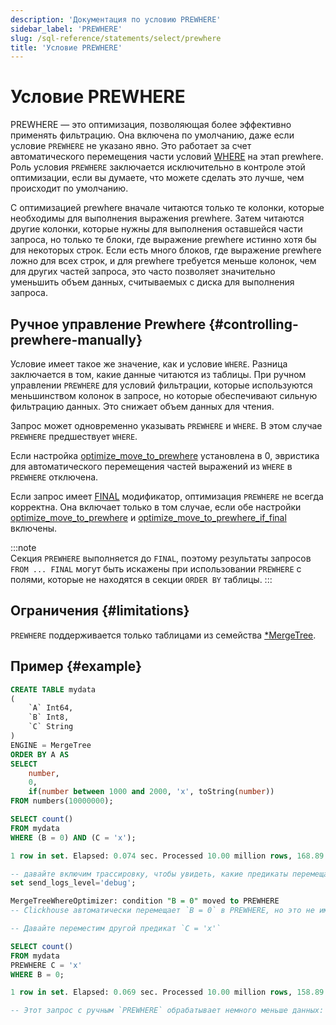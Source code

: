 ```yaml
---
description: 'Документация по условию PREWHERE'
sidebar_label: 'PREWHERE'
slug: /sql-reference/statements/select/prewhere
title: 'Условие PREWHERE'
---
```



# Условие PREWHERE

PREWHERE — это оптимизация, позволяющая более эффективно применять фильтрацию. Она включена по умолчанию, даже если условие `PREWHERE` не указано явно. Это работает за счет автоматического перемещения части условий [WHERE](../../../sql-reference/statements/select/where.md) на этап prewhere. Роль условия `PREWHERE` заключается исключительно в контроле этой оптимизации, если вы думаете, что можете сделать это лучше, чем происходит по умолчанию.

С оптимизацией prewhere вначале читаются только те колонки, которые необходимы для выполнения выражения prewhere. Затем читаются другие колонки, которые нужны для выполнения оставшейся части запроса, но только те блоки, где выражение prewhere истинно хотя бы для некоторых строк. Если есть много блоков, где выражение prewhere ложно для всех строк, и для prewhere требуется меньше колонок, чем для других частей запроса, это часто позволяет значительно уменьшить объем данных, считываемых с диска для выполнения запроса.

## Ручное управление Prewhere {#controlling-prewhere-manually}

Условие имеет такое же значение, как и условие `WHERE`. Разница заключается в том, какие данные читаются из таблицы. При ручном управлении `PREWHERE` для условий фильтрации, которые используются меньшинством колонок в запросе, но которые обеспечивают сильную фильтрацию данных. Это снижает объем данных для чтения.

Запрос может одновременно указывать `PREWHERE` и `WHERE`. В этом случае `PREWHERE` предшествует `WHERE`.

Если настройка [optimize_move_to_prewhere](../../../operations/settings/settings.md#optimize_move_to_prewhere) установлена в 0, эвристика для автоматического перемещения частей выражений из `WHERE` в `PREWHERE` отключена.

Если запрос имеет [FINAL](/sql-reference/statements/select/from#final-modifier) модификатор, оптимизация `PREWHERE` не всегда корректна. Она включает только в том случае, если обе настройки [optimize_move_to_prewhere](../../../operations/settings/settings.md#optimize_move_to_prewhere) и [optimize_move_to_prewhere_if_final](../../../operations/settings/settings.md#optimize_move_to_prewhere_if_final) включены.

:::note    
Секция `PREWHERE` выполняется до `FINAL`, поэтому результаты запросов `FROM ... FINAL` могут быть искажены при использовании `PREWHERE` с полями, которые не находятся в секции `ORDER BY` таблицы.
:::

## Ограничения {#limitations}

`PREWHERE` поддерживается только таблицами из семейства [*MergeTree](../../../engines/table-engines/mergetree-family/index.md).

## Пример {#example}

```sql
CREATE TABLE mydata
(
    `A` Int64,
    `B` Int8,
    `C` String
)
ENGINE = MergeTree
ORDER BY A AS
SELECT
    number,
    0,
    if(number between 1000 and 2000, 'x', toString(number))
FROM numbers(10000000);

SELECT count()
FROM mydata
WHERE (B = 0) AND (C = 'x');

1 row in set. Elapsed: 0.074 sec. Processed 10.00 million rows, 168.89 MB (134.98 million rows/s., 2.28 GB/s.)

-- давайте включим трассировку, чтобы увидеть, какие предикаты перемещаются в PREWHERE
set send_logs_level='debug';

MergeTreeWhereOptimizer: condition "B = 0" moved to PREWHERE  
-- Clickhouse автоматически перемещает `B = 0` в PREWHERE, но это не имеет смысла, так как B всегда равно 0.

-- Давайте переместим другой предикат `C = 'x'`

SELECT count()
FROM mydata
PREWHERE C = 'x'
WHERE B = 0;

1 row in set. Elapsed: 0.069 sec. Processed 10.00 million rows, 158.89 MB (144.90 million rows/s., 2.30 GB/s.)

-- Этот запрос с ручным `PREWHERE` обрабатывает немного меньше данных: 158.89 MB по сравнению с 168.89 MB
```
